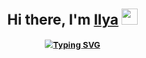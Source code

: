 <h1 align="center">Hi there, I'm <a href="https://t.me/Kiyrus" target="_blank">Ilya</a>
<img src="https://github.com/blackcater/blackcater/raw/main/images/Hi.gif" height="32"/></h1>
<h3 align="center"><a href="https://git.io/typing-svg"><img src="https://readme-typing-svg.demolab.com?font=Fira+Code&size=32&pause=1000&center=true&vCenter=true&width=1080&height=32&lines=Computer+science+student+from+Russia+%F0%9F%87%B7%F0%9F%87%BA" alt="Typing SVG" /></a></h3>
 
